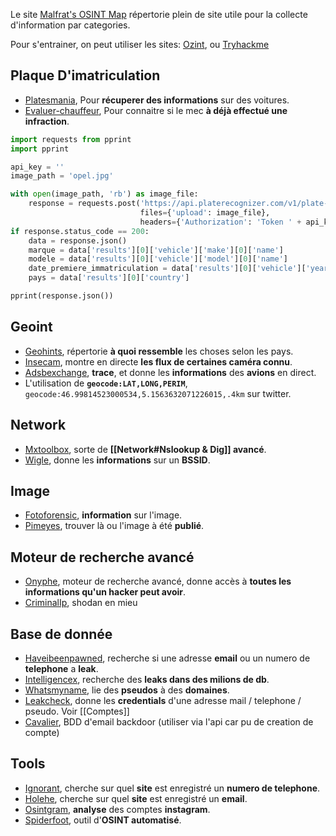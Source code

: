 
Le site [Malfrat's OSINT Map](https://map.malfrats.industries/) répertorie plein de site utile pour la collecte d'information par categories.

Pour s'entrainer, on peut utiliser les sites: [Ozint](https://ozint.eu/), ou [Tryhackme](https://tryhackme.com)

## __Plaque D'imatriculation__

- [Platesmania](https://platesmania.com/?&lang=fr), Pour **récuperer des informations** sur des voitures.
- [Evaluer-chauffeur](https://evaluer-chauffeur.fr/), Pour connaitre si le mec **à déjà effectué une infraction**.

```python
import requests from pprint 
import pprint

api_key = '' 
image_path = 'opel.jpg'

with open(image_path, 'rb') as image_file:
	response = requests.post('https://api.platerecognizer.com/v1/plate-reader/', 
							 files={'upload': image_file},
							 headers={'Authorization': 'Token ' + api_key}) 
if response.status_code == 200:
	data = response.json() 
	marque = data['results'][0]['vehicle']['make'][0]['name']
	modele = data['results'][0]['vehicle']['model'][0]['name'] 
	date_premiere_immatriculation = data['results'][0]['vehicle']['year'] 
	pays = data['results'][0]['country'] 

pprint(response.json())
```


## __Geoint__

- [Geohints](https://www.geohints.com/), répertorie **à quoi ressemble** les choses selon les pays.
- [Insecam](http://insecam.org/en/byrating/), montre en directe **les flux de certaines caméra connu**.
- [Adsbexchange](https://globe.adsbexchange.com/), **trace**, et donne les **informations** des **avions** en direct.
- L'utilisation de **`geocode:LAT,LONG,PERIM`**, `geocode:46.99814523000534,5.1563632071226015,.4km` sur twitter.


## __Network__

- [Mxtoolbox](https://mxtoolbox.com/), sorte de **[[Network#Nslookup & Dig]] avancé**.
- [Wigle](https://wigle.net/), donne les **informations** sur un **BSSID**.


## __Image__

- [Fotoforensic](https://fotoforensics.com/), **information** sur l'image.
- [Pimeyes](https://pimeyes.com/en), trouver là ou l'image à été **publié**.


## __Moteur de recherche avancé__

- [Onyphe](https://www.onyphe.io/), moteur de recherche avancé, donne accès à **toutes les informations qu'un hacker peut avoir**.
- [CriminalIp](https://www.criminalip.io/en), shodan en mieu


## __Base de donnée__

- [Haveibeenpawned](https://haveibeenpwned.com/), recherche si une adresse **email** ou un numero de **telephone** a **leak**.
- [Intelligencex](https://intelx.io/), recherche des **leaks dans des milions de db**.
- [Whatsmyname](https://whatsmyname.app/), lie des **pseudos** à des **domaines**.
- [Leakcheck](https://leakcheck.io/), donne les **credentials** d'une adresse mail / telephone / pseudo. Voir [[Comptes]]
- [Cavalier](https://cavalier.hudsonrock.com/api/json/v2/preview/search-by-login/osint-tools?email=tiimalb21@gmail.com), BDD d'email backdoor (utiliser via l'api car pu de creation de compte)


## __Tools__

- [Ignorant](https://github.com/megadose/ignorant), cherche sur quel **site** est enregistré un **numero de telephone**.
- [Holehe](https://github.com/megadose/holehe), cherche sur quel **site** est enregistré un **email**.
- [Osintgram](https://github.com/Datalux/Osintgram), **analyse** des comptes **instagram**.
- [Spiderfoot](https://github.com/smicallef/spiderfoot), outil d'**OSINT automatisé**.
